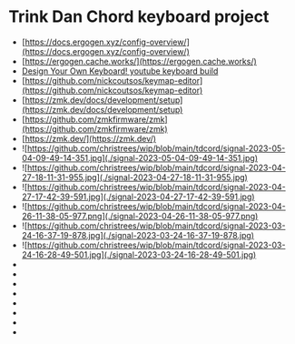 # Trink Dan Chord keyboard project

- [https://docs.ergogen.xyz/config-overview/](https://docs.ergogen.xyz/config-overview/)
- [https://ergogen.cache.works/](https://ergogen.cache.works/)
- [Design Your Own Keyboard! youtube keyboard build](https://www.youtube.com/watch?v=M_VuXVErD6E)
- [https://github.com/nickcoutsos/keymap-editor](https://github.com/nickcoutsos/keymap-editor)
- [https://zmk.dev/docs/development/setup](https://zmk.dev/docs/development/setup)
- [https://github.com/zmkfirmware/zmk](https://github.com/zmkfirmware/zmk)
- [https://zmk.dev/](https://zmk.dev/)
- ![https://github.com/christrees/wip/blob/main/tdcord/signal-2023-05-04-09-49-14-351.jpg](./signal-2023-05-04-09-49-14-351.jpg)
- ![https://github.com/christrees/wip/blob/main/tdcord/signal-2023-04-27-18-11-31-955.jpg](./signal-2023-04-27-18-11-31-955.jpg)
- ![https://github.com/christrees/wip/blob/main/tdcord/signal-2023-04-27-17-42-39-591.jpg](./signal-2023-04-27-17-42-39-591.jpg)
- ![https://github.com/christrees/wip/blob/main/tdcord/signal-2023-04-26-11-38-05-977.png](./signal-2023-04-26-11-38-05-977.png)
- ![https://github.com/christrees/wip/blob/main/tdcord/signal-2023-03-24-16-37-19-878.jpg](./signal-2023-03-24-16-37-19-878.jpg)
- ![https://github.com/christrees/wip/blob/main/tdcord/signal-2023-03-24-16-28-49-501.jpg](./signal-2023-03-24-16-28-49-501.jpg)
- ![]()
- ![]()
- ![]()
- ![]()
- ![]()
- ![]()
- ![]()
- ![]()
